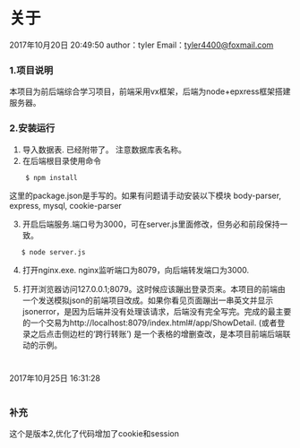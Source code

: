 # 关于
2017年10月20日 20:49:50
author：tyler
Email：tyler4400@foxmail.com
### 1.项目说明
本项目为前后端综合学习项目，前端采用vx框架，后端为node+epxress框架搭建服务器。
### 2.安装运行
1. 导入数据表. 已经附带了。 注意数据库表名称。
2. 在后端根目录使用命令
~~~
    $ npm install
~~~
这里的package.json是手写的。如果有问题请手动安装以下模块 body-parser, express, mysql, cookie-parser

3. 开启后端服务.端口号为3000，可在server.js里面修改，但务必和前段保持一致。
~~~
   $ node server.js
~~~

4. 打开nginx.exe. nginx监听端口为8079，向后端转发端口为3000.

5. 打开浏览器访问127.0.0.1;8079。这时候应该蹦出登录页来。本项目的前端由一个发送模拟json的前端项目改成。如果你看见页面蹦出一串英文并显示jsonerror，是因为后端并没有处理该请求，后端没有完全写完。完成的最主要的一个交易为http://localhost:8079/index.html#/app/ShowDetail. (或者登录之后点击侧边栏的‘跨行转账’)
是一个表格的增删查改，是本项目前端后端联动的示例。

# 
2017年10月25日 16:31:28 
#
### 补充
这个是版本2,优化了代码增加了cookie和session